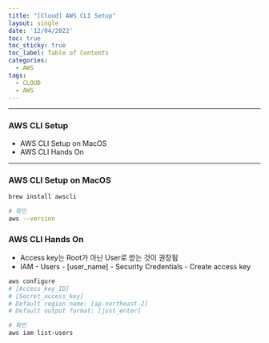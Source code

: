```yaml
---
title: "[Cloud] AWS CLI Setup"
layout: single
date: '12/04/2022'
toc: true
toc_sticky: true
toc_label: Table of Contents
categories:
  - AWS
tags:
  - CLOUD
  - AWS
---
```


---
### AWS CLI Setup
* AWS CLI Setup on MacOS
* AWS CLI Hands On

---

### AWS CLI Setup on MacOS

```bash
brew install awscli

# 확인
aws --version
```

### AWS CLI Hands On
* Access key는 Root가 아닌 User로 받는 것이 권장됨
* IAM - Users - [user_name] - Security Credentials - Create access key

```bash
aws configure
# [Access_key_ID]
# [Secret_access_key]
# Default region name: [ap-northeast-2]
# Default output format: [just_enter] 

# 확인
aws iam list-users
```
